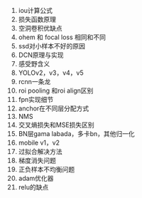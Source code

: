 1. iou计算公式
2. 损失函数原理
3. 空洞卷积优缺点
4. ohem 和 focal loss 相同和不同
5. ssd对小样本不好的原因
6. DCN原理与实现
7. 感受野含义
8. YOLOv2，v3，v4，v5
9. rcnn一条龙
10. roi pooling 和roi align区别
11. fpn实现细节
12. anchor在不同层分配方式
13. NMS
14. 交叉熵损失和MSE损失区别
15. BN层gama labada，多卡bn，其他归一化
16. mobile v1，v2
17. 过拟合解决方法
18. 梯度消失问题
19. 正负样本不均衡问题
20. adam优化器
21. relu的缺点

